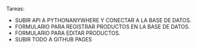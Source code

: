 Tareas: 
- SUBIR API A PYTHONANYWHERE Y CONECTAR A LA BASE DE DATOS.
- FORMULARIO PARA REGISTRAR PRODUCTOS EN LA BASE DE DATOS.
- FORMULARIO PARA EDITAR PRODUCTOS.
- SUBIR TODO A GITHUB PAGES
